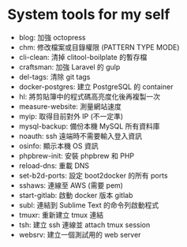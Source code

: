 # System tools for my self

* blog: 加強 octopress
* chm: 修改檔案或目錄權限 (PATTERN TYPE MODE)
* cli-clean: 清掉 clitool-boilplate 的暫存檔
* craftsman: 加強 Laravel 的 gulp
* del-tags: 清除 git tags
* docker-postgres: 建立 PostgreSQL 的 container
* hl: 將剪貼簿中的程式碼高亮度化後再複製一次
* measure-website: 測量網站速度
* myip: 取得目前對外 IP (不一定準)
* mysql-backup: 備份本機 MySQL 所有資料庫
* noauth: ssh 遠端時不需要輸入登入資訊
* osinfo: 顯示本機 OS 資訊
* phpbrew-init: 安裝 phpbrew 和 PHP
* reload-dns: 重載 DNS
* set-b2d-ports: 設定 boot2docker 的所有 ports
* sshaws: 連線至 AWS (需要 pem)
* start-gitlab: 啟動 docker 版本 gitlab
* subl: 連結到 Sublime Text 的命令列啟動程式
* tmuxr: 重新建立 tmux 連結
* tsh: 建立 ssh 連線並 attach tmux session
* websrv: 建立一個測試用的 web server

